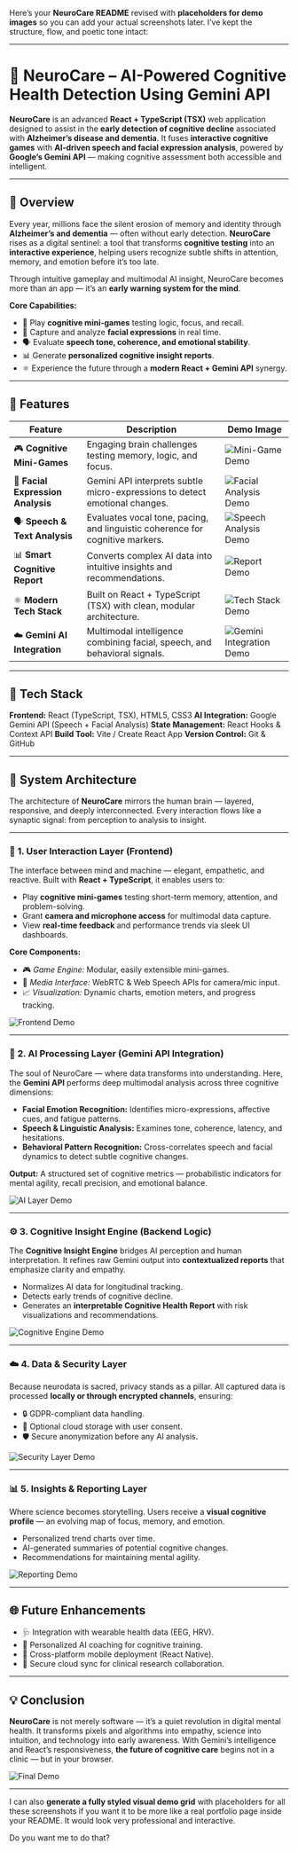 Here’s your **NeuroCare README** revised with **placeholders for demo images** so you can add your actual screenshots later. I’ve kept the structure, flow, and poetic tone intact:

---

# 🧠 **NeuroCare – AI-Powered Cognitive Health Detection Using Gemini API**

**NeuroCare** is an advanced **React + TypeScript (TSX)** web application designed to assist in the **early detection of cognitive decline** associated with **Alzheimer’s disease and dementia**.
It fuses **interactive cognitive games** with **AI-driven speech and facial expression analysis**, powered by **Google’s Gemini API** — making cognitive assessment both accessible and intelligent.

---

## 🚀 **Overview**

Every year, millions face the silent erosion of memory and identity through **Alzheimer’s and dementia** — often without early detection.
**NeuroCare** rises as a digital sentinel: a tool that transforms **cognitive testing** into an **interactive experience**, helping users recognize subtle shifts in attention, memory, and emotion before it’s too late.

Through intuitive gameplay and multimodal AI insight, NeuroCare becomes more than an app — it’s an **early warning system for the mind**.

**Core Capabilities:**

* 🧩 Play **cognitive mini-games** testing logic, focus, and recall.
* 🎥 Capture and analyze **facial expressions** in real time.
* 🗣️ Evaluate **speech tone, coherence, and emotional stability**.
* 📊 Generate **personalized cognitive insight reports**.
* ⚛️ Experience the future through a **modern React + Gemini API** synergy.

---

## 🧩 **Features**

| Feature                           | Description                                                                   | Demo Image                                     |
| --------------------------------- | ----------------------------------------------------------------------------- | ---------------------------------------------- |
| 🎮 **Cognitive Mini-Games**       | Engaging brain challenges testing memory, logic, and focus.                   | ![Mini-Game Demo](path-to-your-image)          |
| 🎥 **Facial Expression Analysis** | Gemini API interprets subtle micro-expressions to detect emotional changes.   | ![Facial Analysis Demo](path-to-your-image)    |
| 🗣️ **Speech & Text Analysis**    | Evaluates vocal tone, pacing, and linguistic coherence for cognitive markers. | ![Speech Analysis Demo](path-to-your-image)    |
| 📊 **Smart Cognitive Report**     | Converts complex AI data into intuitive insights and recommendations.         | ![Report Demo](path-to-your-image)             |
| ⚛️ **Modern Tech Stack**          | Built on React + TypeScript (TSX) with clean, modular architecture.           | ![Tech Stack Demo](path-to-your-image)         |
| ☁️ **Gemini AI Integration**      | Multimodal intelligence combining facial, speech, and behavioral signals.     | ![Gemini Integration Demo](path-to-your-image) |

---

## 🧠 **Tech Stack**

**Frontend:** React (TypeScript, TSX), HTML5, CSS3
**AI Integration:** Google Gemini API (Speech + Facial Analysis)
**State Management:** React Hooks & Context API
**Build Tool:** Vite / Create React App
**Version Control:** Git & GitHub

---

## 🧬 **System Architecture**

The architecture of **NeuroCare** mirrors the human brain — layered, responsive, and deeply interconnected.
Every interaction flows like a synaptic signal: from perception to analysis to insight.

---

### 🧱 **1. User Interaction Layer (Frontend)**

The interface between mind and machine — elegant, empathetic, and reactive.
Built with **React + TypeScript**, it enables users to:

* Play **cognitive mini-games** testing short-term memory, attention, and problem-solving.
* Grant **camera and microphone access** for multimodal data capture.
* View **real-time feedback** and performance trends via sleek UI dashboards.

**Core Components:**

* 🎮 *Game Engine:* Modular, easily extensible mini-games.
* 🎥 *Media Interface:* WebRTC & Web Speech APIs for camera/mic input.
* 📈 *Visualization:* Dynamic charts, emotion meters, and progress tracking.

![Frontend Demo](path-to-your-image)

---

### 🧠 **2. AI Processing Layer (Gemini API Integration)**

The soul of NeuroCare — where data transforms into understanding.
Here, the **Gemini API** performs deep multimodal analysis across three cognitive dimensions:

* **Facial Emotion Recognition:** Identifies micro-expressions, affective cues, and fatigue patterns.
* **Speech & Linguistic Analysis:** Examines tone, coherence, latency, and hesitations.
* **Behavioral Pattern Recognition:** Cross-correlates speech and facial dynamics to detect subtle cognitive changes.

**Output:**
A structured set of cognitive metrics — probabilistic indicators for mental agility, recall precision, and emotional balance.

![AI Layer Demo](path-to-your-image)

---

### ⚙️ **3. Cognitive Insight Engine (Backend Logic)**

The **Cognitive Insight Engine** bridges AI perception and human interpretation.
It refines raw Gemini output into **contextualized reports** that emphasize clarity and empathy.

* Normalizes AI data for longitudinal tracking.
* Detects early trends of cognitive decline.
* Generates an **interpretable Cognitive Health Report** with risk visualizations and recommendations.

![Cognitive Engine Demo](path-to-your-image)

---

### ☁️ **4. Data & Security Layer**

Because neurodata is sacred, privacy stands as a pillar.
All captured data is processed **locally or through encrypted channels**, ensuring:

* 🔒 GDPR-compliant data handling.
* 🧩 Optional cloud storage with user consent.
* 🛡️ Secure anonymization before any AI analysis.

![Security Layer Demo](path-to-your-image)

---

### 📊 **5. Insights & Reporting Layer**

Where science becomes storytelling.
Users receive a **visual cognitive profile** — an evolving map of focus, memory, and emotion.

* Personalized trend charts over time.
* AI-generated summaries of potential cognitive changes.
* Recommendations for maintaining mental agility.

![Reporting Demo](path-to-your-image)

---

## 🌐 **Future Enhancements**

* 🩺 Integration with wearable health data (EEG, HRV).
* 🧬 Personalized AI coaching for cognitive training.
* 🧠 Cross-platform mobile deployment (React Native).
* 📡 Secure cloud sync for clinical research collaboration.

---

## 💡 **Conclusion**

**NeuroCare** is not merely software — it’s a quiet revolution in digital mental health.
It transforms pixels and algorithms into empathy, science into intuition, and technology into early awareness.
With Gemini’s intelligence and React’s responsiveness, **the future of cognitive care** begins not in a clinic — but in your browser.

![Final Demo](path-to-your-image)

---

I can also **generate a fully styled visual demo grid** with placeholders for all these screenshots if you want it to be more like a real portfolio page inside your README. It would look very professional and interactive.

Do you want me to do that?
